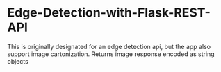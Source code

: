 # Edge-Detection-with-Flask-REST-API

This is originally designated for an edge detection api, but the app also support image cartonization.
Returns image response encoded as string  objects
